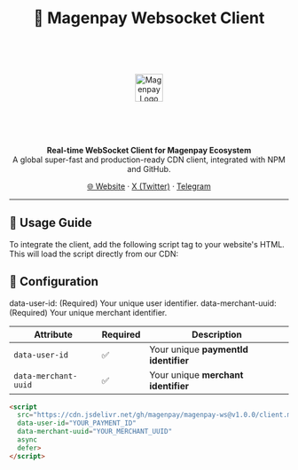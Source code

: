 <h1 align="center">🧩 Magenpay Websocket Client</h1>

<br><br><br>
<p align="center">
  <img src="https://magenpay.com/_nuxt/magenpay_logo.D4eZEL4F.png" height="50" sty alt="Magenpay Logo"/>
</p>
<br><br><br>

<p align="center">
  <strong>Real-time WebSocket Client for Magenpay Ecosystem</strong><br/>
  A global super-fast and production-ready CDN client, integrated with NPM and GitHub.
</p>

<p align="center">
  <a href="https://www.magenpay.com">🌐 Website</a> · 
  <a href="https://x.com/magenpay">X (Twitter)</a> · 
  <a href="https://t.me/magenpay">Telegram</a>
</p>

<hr/>

## 🚀 Usage Guide

To integrate the client, add the following script tag to your website's HTML.  
This will load the script directly from our CDN:

## 🔧 Configuration

data-user-id: (Required) Your unique user identifier.
data-merchant-uuid: (Required) Your unique merchant identifier.

| Attribute            | Required | Description                         |
| -------------------- | -------- | ----------------------------------- |
| `data-user-id`       | ✅        | Your unique **paymentId identifier**     |
| `data-merchant-uuid` | ✅        | Your unique **merchant identifier** |


```html
<script 
  src="https://cdn.jsdelivr.net/gh/magenpay/magenpay-ws@v1.0.0/client.min.js"
  data-user-id="YOUR_PAYMENT_ID"
  data-merchant-uuid="YOUR_MERCHANT_UUID"
  async 
  defer>
</script>

